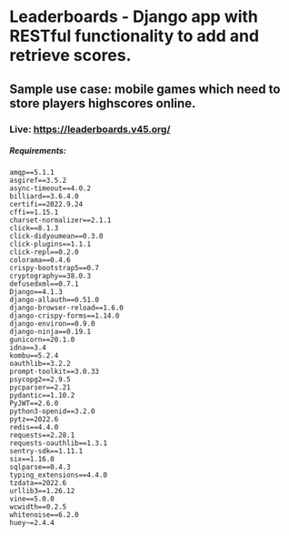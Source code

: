 # Leaderboards - Django app with RESTful functionality to add and retrieve scores.
## Sample use case: mobile games which need to store players highscores online.
### Live: https://leaderboards.v45.org/
##### Requirements:
```
amqp==5.1.1
asgiref==3.5.2
async-timeout==4.0.2
billiard==3.6.4.0
certifi==2022.9.24
cffi==1.15.1
charset-normalizer==2.1.1
click==8.1.3
click-didyoumean==0.3.0
click-plugins==1.1.1
click-repl==0.2.0
colorama==0.4.6
crispy-bootstrap5==0.7
cryptography==38.0.3
defusedxml==0.7.1
Django==4.1.3
django-allauth==0.51.0
django-browser-reload==1.6.0
django-crispy-forms==1.14.0
django-environ==0.9.0
django-ninja==0.19.1
gunicorn==20.1.0
idna==3.4
kombu==5.2.4
oauthlib==3.2.2
prompt-toolkit==3.0.33
psycopg2==2.9.5
pycparser==2.21
pydantic==1.10.2
PyJWT==2.6.0
python3-openid==3.2.0
pytz==2022.6
redis==4.4.0
requests==2.28.1
requests-oauthlib==1.3.1
sentry-sdk==1.11.1
six==1.16.0
sqlparse==0.4.3
typing_extensions==4.4.0
tzdata==2022.6
urllib3==1.26.12
vine==5.0.0
wcwidth==0.2.5
whitenoise==6.2.0
huey~=2.4.4
```
